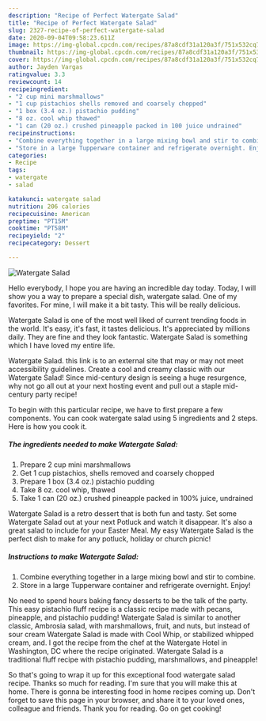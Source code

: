 ```yaml
---
description: "Recipe of Perfect Watergate Salad"
title: "Recipe of Perfect Watergate Salad"
slug: 2327-recipe-of-perfect-watergate-salad
date: 2020-09-04T09:58:23.611Z
image: https://img-global.cpcdn.com/recipes/87a8cdf31a120a3f/751x532cq70/watergate-salad-recipe-main-photo.jpg
thumbnail: https://img-global.cpcdn.com/recipes/87a8cdf31a120a3f/751x532cq70/watergate-salad-recipe-main-photo.jpg
cover: https://img-global.cpcdn.com/recipes/87a8cdf31a120a3f/751x532cq70/watergate-salad-recipe-main-photo.jpg
author: Jayden Vargas
ratingvalue: 3.3
reviewcount: 14
recipeingredient:
- "2 cup mini marshmallows"
- "1 cup pistachios shells removed and coarsely chopped"
- "1 box (3.4 oz.) pistachio pudding"
- "8 oz. cool whip thawed"
- "1 can (20 oz.) crushed pineapple packed in 100 juice undrained"
recipeinstructions:
- "Combine everything together in a large mixing bowl and stir to combine."
- "Store in a large Tupperware container and refrigerate overnight. Enjoy!"
categories:
- Recipe
tags:
- watergate
- salad

katakunci: watergate salad 
nutrition: 206 calories
recipecuisine: American
preptime: "PT15M"
cooktime: "PT58M"
recipeyield: "2"
recipecategory: Dessert

---
```



![Watergate Salad](https://img-global.cpcdn.com/recipes/87a8cdf31a120a3f/751x532cq70/watergate-salad-recipe-main-photo.jpg)

Hello everybody, I hope you are having an incredible day today. Today, I will show you a way to prepare a special dish, watergate salad. One of my favorites. For mine, I will make it a bit tasty. This will be really delicious.

Watergate Salad is one of the most well liked of current trending foods in the world. It's easy, it's fast, it tastes delicious. It's appreciated by millions daily. They are fine and they look fantastic. Watergate Salad is something which I have loved my entire life.

Watergate Salad. this link is to an external site that may or may not meet accessibility guidelines. Create a cool and creamy classic with our Watergate Salad! Since mid-century design is seeing a huge resurgence, why not go all out at your next hosting event and pull out a staple mid-century party recipe!


To begin with this particular recipe, we have to first prepare a few components. You can cook watergate salad using 5 ingredients and 2 steps. Here is how you cook it.

<!--inarticleads1-->

##### The ingredients needed to make Watergate Salad:

1. Prepare 2 cup mini marshmallows
1. Get 1 cup pistachios, shells removed and coarsely chopped
1. Prepare 1 box (3.4 oz.) pistachio pudding
1. Take 8 oz. cool whip, thawed
1. Take 1 can (20 oz.) crushed pineapple packed in 100% juice, undrained


Watergate Salad is a retro dessert that is both fun and tasty. Set some Watergate Salad out at your next Potluck and watch it disappear. It&#39;s also a great salad to include for your Easter Meal. My easy Watergate Salad is the perfect dish to make for any potluck, holiday or church picnic! 

<!--inarticleads2-->

##### Instructions to make Watergate Salad:

1. Combine everything together in a large mixing bowl and stir to combine.
1. Store in a large Tupperware container and refrigerate overnight. Enjoy!


No need to spend hours baking fancy desserts to be the talk of the party. This easy pistachio fluff recipe is a classic recipe made with pecans, pineapple, and pistachio pudding! Watergate Salad is similar to another classic, Ambrosia salad, with marshmallows, fruit, and nuts, but instead of sour cream Watergate Salad is made with Cool Whip, or stabilized whipped cream, and. I got the recipe from the chef at the Watergate Hotel in Washington, DC where the recipe originated. Watergate Salad is a traditional fluff recipe with pistachio pudding, marshmallows, and pineapple! 

So that's going to wrap it up for this exceptional food watergate salad recipe. Thanks so much for reading. I'm sure that you will make this at home. There is gonna be interesting food in home recipes coming up. Don't forget to save this page in your browser, and share it to your loved ones, colleague and friends. Thank you for reading. Go on get cooking!
